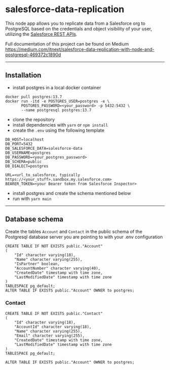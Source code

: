 # salesforce-data-replication

This node app allows you to replicate data from a Salesforce org to PostgreSQL based on the credentials and object visibility of your user,
utilizing the [Salesforce REST APIs](https://developer.salesforce.com/docs/atlas.en-us.api_rest.meta/api_rest/dome_query.htm).

Full documentation of this project can be found on Medium
https://medium.com/itnext/salesforce-data-replication-with-node-and-postgresql-469372c1890d

***

## Installation

- install postgres in a local docker container
```
docker pull postgres:13.7
docker run -itd -e POSTGRES_USER=postgres -e \
       POSTGRES_PASSWORD=<your_password> -p 5432:5432 \
       --name postgresql postgres:13.7
```

- clone the repository
- install dependencies with `yarn` or `npm install`
- create the `.env` using the following template

```
DB_HOST=localhost
DB_PORT=5432
DB_SALESFORCE_DATA=salesforce-data
DB_USERNAME=postgres
DB_PASSWORD=<your_postgres_password>
DB_SCHEMA=public
DB_DIALECT=postgres

URL=<url_to_salesforce, typically https://<your_stuff>.sandbox.my.salesforce.com>
BEARER_TOKEN=<your Bearer token from Salesforce Inspector>
```

- install postgres and create the schema mentioned below
- run with `yarn main`

***


## Database schema

Create the tables `Account` and `Contact` in the public schema of the Postgresql database server you are pointing to with your .env configuration

```
CREATE TABLE IF NOT EXISTS public."Account"
(
    "Id" character varying(18),
    "Name" character varying(255),
    "IsPartner" boolean,
    "AccountNumber" character varying(40),
    "CreatedDate" timestamp with time zone,
    "LastModifiedDate" timestamp with time zone
)
TABLESPACE pg_default;
ALTER TABLE IF EXISTS public."Account" OWNER to postgres;

```

### Contact
```
CREATE TABLE IF NOT EXISTS public."Contact"
(
    "Id" character varying(18),
    "AccountId" character varying(18),
    "Name" character varying(255),
    "Email" character varying(255),
    "CreatedDate" timestamp with time zone,
    "LastModifiedDate" timestamp with time zone
)
TABLESPACE pg_default;

ALTER TABLE IF EXISTS public."Account" OWNER to postgres;

```

